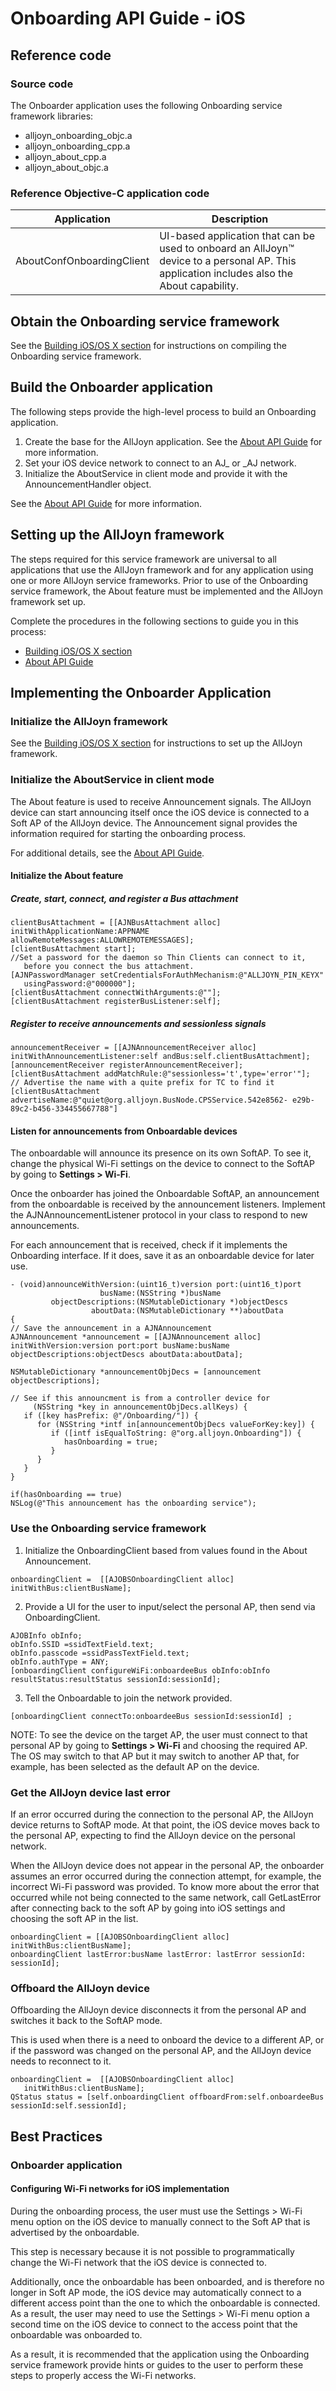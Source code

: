 # Onboarding API Guide - iOS

## Reference code

### Source code

The Onboarder application uses the following Onboarding 
service framework libraries:

* alljoyn_onboarding_objc.a
* alljoyn_onboarding_cpp.a
* alljoyn_about_cpp.a
* alljoyn_about_objc.a

### Reference Objective-C application code

| Application | Description |
|---|---|
| AboutConfOnboardingClient | UI-based application that can be used to onboard an AllJoyn&trade; device to a personal AP. This application includes also the About capability. |

## Obtain the Onboarding service framework

See the [Building iOS/OS X section][building-ios] for
instructions on compiling the Onboarding service framework.

## Build the Onboarder application

The following steps provide the high-level process to build an 
Onboarding application.

1. Create the base for the AllJoyn application. See the 
[About API Guide][about-api-guide-ios] for more information.
2. Set your iOS device network to connect to an AJ_ or _AJ network.
3. Initialize the AboutService in client mode and provide it 
with the AnnouncementHandler object.

See the [About API Guide][about-api-guide-ios] for more information.

## Setting up the AllJoyn framework

The steps required for this service framework are universal 
to all applications that use the AllJoyn framework and for 
any application using one or more AllJoyn service frameworks. 
Prior to use of the Onboarding service framework, the About 
feature must be implemented and the AllJoyn framework set up.

Complete the procedures in the following sections to guide 
you in this process:

* [Building iOS/OS X section][building-ios]
* [About API Guide][about-api-guide-ios]

## Implementing the Onboarder Application

### Initialize the AllJoyn framework

See the [Building iOS/OS X section][building-ios] for 
instructions to set up the AllJoyn framework.

### Initialize the AboutService in client mode

The About feature is used to receive Announcement signals. 
The AllJoyn device can start announcing itself once the iOS 
device is connected to a Soft AP of the AllJoyn device. The 
Announcement signal provides the information required for 
starting the onboarding process.

For additional details, see the [About API Guide][about-api-guide-ios].

#### Initialize the About feature

##### Create, start, connect, and register a Bus attachment

```
clientBusAttachment = [[AJNBusAttachment alloc] initWithApplicationName:APPNAME
allowRemoteMessages:ALLOWREMOTEMESSAGES]; 
[clientBusAttachment start];
//Set a password for the daemon so Thin Clients can connect to it, 
   before you connect the bus attachment.
[AJNPasswordManager setCredentialsForAuthMechanism:@"ALLJOYN_PIN_KEYX" 
   usingPassword:@"000000"];
[clientBusAttachment connectWithArguments:@""]; 
[clientBusAttachment registerBusListener:self];
```

##### Register to receive announcements and sessionless signals

```
announcementReceiver = [[AJNAnnouncementReceiver alloc] 
initWithAnnouncementListener:self andBus:self.clientBusAttachment]; 
[announcementReceiver registerAnnouncementReceiver]; 
[clientBusAttachment addMatchRule:@"sessionless='t',type='error'"];
// Advertise the name with a quite prefix for TC to find it
[clientBusAttachment advertiseName:@"quiet@org.alljoyn.BusNode.CPSService.542e8562- e29b-89c2-b456-334455667788"]
```

#### Listen for announcements from Onboardable devices

The onboardable will announce its presence on its own SoftAP. 
To see it, change the physical Wi-Fi settings on the device 
to connect to the SoftAP by going to **Settings > Wi-Fi**.

Once the onboarder has joined the Onboardable SoftAP, an 
announcement from the onboardable is received by the announcement 
listeners. Implement the AJNAnnouncementListener protocol in 
your class to respond to new announcements.

For each announcement that is received, check if it implements 
the Onboarding interface. If it does, save it as an onboardable 
device for later use.

```
- (void)announceWithVersion:(uint16_t)version port:(uint16_t)port
                    busName:(NSString *)busName 
         objectDescriptions:(NSMutableDictionary *)objectDescs
                  aboutData:(NSMutableDictionary **)aboutData
{
// Save the announcement in a AJNAnnouncement 
AJNAnnouncement *announcement = [[AJNAnnouncement alloc] 
initWithVersion:version port:port busName:busName 
objectDescriptions:objectDescs aboutData:aboutData];

NSMutableDictionary *announcementObjDecs = [announcement objectDescriptions];

// See if this announcment is from a controller device for 
     (NSString *key in announcementObjDecs.allKeys) {
   if ([key hasPrefix: @"/Onboarding/"]) {
      for (NSString *intf in[announcementObjDecs valueForKey:key]) {
         if ([intf isEqualToString: @"org.alljoyn.Onboarding"]) {
            hasOnboarding = true;
         }
      }
   }
}

if(hasOnboarding == true)
NSLog(@"This announcement has the onboarding service");
```

### Use the Onboarding service framework

1. Initialize the OnboardingClient based from values found 
in the About Announcement.

```
onboardingClient =	[[AJOBSOnboardingClient alloc]
initWithBus:clientBusName];
```

2. Provide a UI for the user to input/select the personal AP, 
then send via OnboardingClient.

```
AJOBInfo obInfo;
obInfo.SSID =ssidTextField.text; 
obInfo.passcode =ssidPassTextField.text; 
obInfo.authType = ANY;
[onboardingClient configureWiFi:onboardeeBus obInfo:obInfo 
resultStatus:resultStatus sessionId:sessionId];
```

3. Tell the Onboardable to join the network provided.

```
[onboardingClient connectTo:onboardeeBus sessionId:sessionId] ;
```

NOTE: To see the device on the target AP, the user must connect 
to that personal AP by going to **Settings > Wi-Fi** and 
choosing the required AP. The OS may switch to that AP but 
it may switch to another AP that, for example, has been selected 
as the default AP on the device.

### Get the AllJoyn device last error

If an error occurred during the connection to the personal AP, 
the AllJoyn device returns to SoftAP mode. At that point, 
the iOS device moves back to the personal AP, expecting to 
find the AllJoyn device on the personal network.

When the AllJoyn device does not appear in the personal AP, 
the onboarder assumes an error occurred during the connection 
attempt, for example, the incorrect Wi-Fi password was provided. 
To know more about the error that occurred while not being 
connected to the same network, call GetLastError after connecting 
back to the soft AP by going into iOS settings and choosing 
the soft AP in the list.

```
onboardingClient = [[AJOBSOnboardingClient alloc] initWithBus:clientBusName];
onboardingClient lastError:busName lastError: lastError sessionId: sessionId];
```

### Offboard the AllJoyn device

Offboarding the AllJoyn device disconnects it from the personal 
AP and switches it back to the SoftAP mode.

This is used when there is a need to onboard the device to a 
different AP, or if the password was changed on the personal AP, 
and the AllJoyn device needs to reconnect to it.

```
onboardingClient =	[[AJOBSOnboardingClient alloc] 
   initWithBus:clientBusName]; 
QStatus status = [self.onboardingClient offboardFrom:self.onboardeeBus sessionId:self.sessionId];
```

## Best Practices

### Onboarder application

#### Configuring Wi-Fi networks for iOS implementation

During the onboarding process, the user must use the Settings > Wi-Fi 
menu option on the iOS device to manually connect to the Soft AP 
that is advertised by the onboardable.
 
This step is necessary because it is not possible to programmatically 
change the Wi-Fi network that the iOS device is connected to.

Additionally, once the onboardable has been onboarded, and is 
therefore no longer in Soft AP mode, the iOS device may automatically 
connect to a different access point than the one to which the 
onboardable is connected. As a result, the user may need to use 
the Settings > Wi-Fi menu option a second time on the iOS 
device to connect to the access point that the onboardable 
was onboarded to.

As a result, it is recommended that the application using the 
Onboarding service framework provide hints or guides to the user 
to perform these steps to properly access the Wi-Fi networks.


[building-ios]: /develop/building/ios_osx
[about-api-guide-ios]: /develop/api-guides/about/ios
